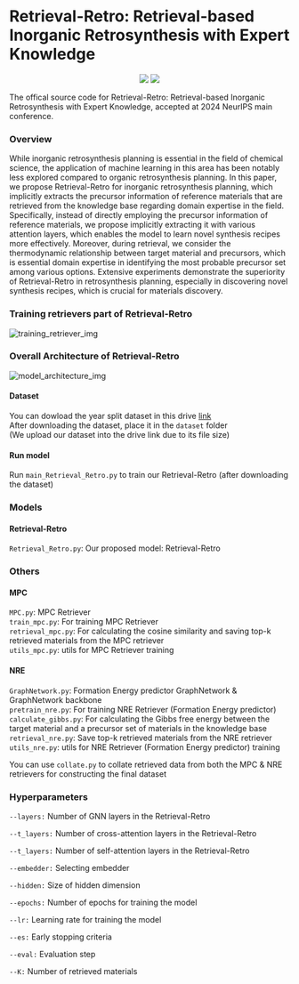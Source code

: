 # Retrieval-Retro: Retrieval-based Inorganic Retrosynthesis with Expert Knowledge
<p align="center">   
    <a href="https://pytorch.org/" alt="PyTorch">
      <img src="https://img.shields.io/badge/PyTorch-%23EE4C2C.svg?e&logo=PyTorch&logoColor=white" /></a>
    <a href="https://nips.cc/" alt="Main conference">
        <img src="https://img.shields.io/badge/2024 NeurIPS-blue" /></a>
</p>
The offical source code for Retrieval-Retro: Retrieval-based Inorganic Retrosynthesis with Expert Knowledge, accepted at 2024 NeurIPS main conference.
 
 
### Overview
While inorganic retrosynthesis planning is essential in the field of chemical science, the application of machine learning in this area has been notably less explored compared to organic retrosynthesis planning. In this paper, we propose Retrieval-Retro for inorganic retrosynthesis planning, which implicitly extracts the precursor information of reference materials that are retrieved from the knowledge base regarding domain expertise in the field. Specifically, instead of directly employing the precursor information of reference materials, we propose implicitly extracting it with various attention layers, which enables the model to learn novel synthesis recipes more effectively. Moreover, during retrieval, we consider the thermodynamic relationship between target material and precursors, which is essential domain expertise in identifying the most probable precursor set among various options. Extensive experiments demonstrate the superiority of Retrieval-Retro in
retrosynthesis planning, especially in discovering novel synthesis recipes, which is crucial for materials discovery.

### Training retrievers part of Retrieval-Retro 
![training_retriever_img](https://github.com/user-attachments/assets/8e17da08-89b8-4b9e-9c5c-8346ad1bc603)


### Overall Architecture of Retrieval-Retro 
![model_architecture_img](https://github.com/user-attachments/assets/69f38639-bad6-4011-addc-f8c145c56c87)


#### Dataset
You can dowload the year split dataset in this drive [link](https://drive.google.com/drive/folders/1hDCVjT50au_f5fVeZxF_4U2nF6GmhO74?usp=sharing)  
After downloading the dataset, place it in the `dataset` folder  
(We upload our dataset into the drive link due to its file size)

#### Run model
Run `main_Retrieval_Retro.py` to train our Retrieval-Retro (after downloading the dataset)

### Models
#### Retrieval-Retro
`Retrieval_Retro.py`: Our proposed model: Retrieval-Retro

### Others
#### MPC
`MPC.py`: MPC Retriever  
`train_mpc.py`: For training MPC Retriever  
`retrieval_mpc.py`: For calculating the cosine similarity and saving top-k retrieved materials from the MPC retriever  
`utils_mpc.py`: utils for MPC Retriever training  

#### NRE
`GraphNetwork.py`: Formation Energy predictor GraphNetwork & GraphNetwork backbone  
`pretrain_nre.py`: For training NRE Retriever (Formation Energy predictor)   
`calculate_gibbs.py`: For calculating the Gibbs free energy between the target material and a precursor set of materials in the knowledge base  
`retrieval_nre.py`: Save top-k retrieved materials from the NRE retriever  
`utils_nre.py`: utils for NRE Retriever (Formation Energy predictor) training  

You can use `collate.py` to collate retrieved data from both the MPC & NRE retrievers for constructing the final dataset  

### Hyperparameters  

`--layers:` Number of GNN layers in the Retrieval-Retro

`--t_layers:` Number of cross-attention layers in the Retrieval-Retro

`--t_layers:` Number of self-attention layers in the Retrieval-Retro

`--embedder:` Selecting embedder   

`--hidden:` Size of hidden dimension

`--epochs:`  Number of epochs for training the model

`--lr:` Learning rate for training the model  

`--es:` Early stopping criteria  

`--eval:` Evaluation step  

`--K:` Number of retrieved materials
